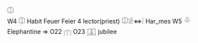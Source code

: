 𓎳  
W4 𓎳 Habit Feuer Feier 4 lector(priest) 𓎳𓀀⇔𓍛  Har_mes  W5 𓎴 Elephantine => O22 𓉲 O23 𓉳 jubilee  